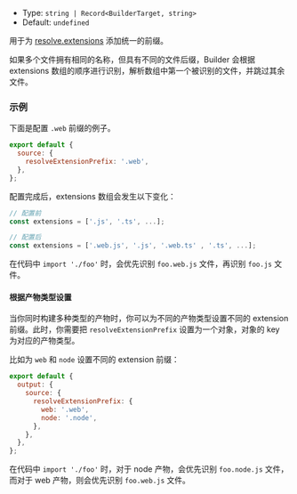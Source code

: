 - Type: `string | Record<BuilderTarget, string>`
- Default: `undefined`

用于为 [resolve.extensions](https://webpack.js.org/configuration/resolve/#resolveextensions) 添加统一的前缀。

如果多个文件拥有相同的名称，但具有不同的文件后缀，Builder 会根据 extensions 数组的顺序进行识别，解析数组中第一个被识别的文件，并跳过其余文件。

### 示例

下面是配置 `.web` 前缀的例子。

```js
export default {
  source: {
    resolveExtensionPrefix: '.web',
  },
};
```

配置完成后，extensions 数组会发生以下变化：

```js
// 配置前
const extensions = ['.js', '.ts', ...];

// 配置后
const extensions = ['.web.js', '.js', '.web.ts' , '.ts', ...];
```

在代码中 `import './foo'` 时，会优先识别 `foo.web.js` 文件，再识别 `foo.js` 文件。

#### 根据产物类型设置

当你同时构建多种类型的产物时，你可以为不同的产物类型设置不同的 extension 前缀。此时，你需要把 `resolveExtensionPrefix` 设置为一个对象，对象的 key 为对应的产物类型。

比如为 `web` 和 `node` 设置不同的 extension 前缀：

```js
export default {
  output: {
    source: {
      resolveExtensionPrefix: {
        web: '.web',
        node: '.node',
      },
    },
  },
};
```

在代码中 `import './foo'` 时，对于 node 产物，会优先识别 `foo.node.js` 文件，而对于 web 产物，则会优先识别 `foo.web.js` 文件。
